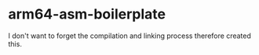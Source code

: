 # arm64-asm-boilerplate

I don't want to forget the compilation and linking process therefore created this.
